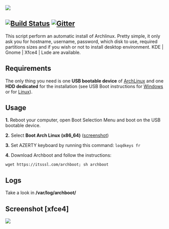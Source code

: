 ![](https://raw.githubusercontent.com/grm34/archboot/master/img/archboot.png)

## [![Build Status](https://travis-ci.org/grm34/archboot.svg?branch=master)](https://travis-ci.org/grm34/archboot) [![Gitter](https://badges.gitter.im/grm34/archboot.svg)](https://gitter.im/grm34/archboot?utm_source=badge&utm_medium=badge&utm_campaign=pr-badge)

This script perform an automatic install of Archlinux.
Pretty simple, it only ask you for hostname, username,
password, which disk to use, required partitions sizes
and if you wish or not to install desktop environment.
KDE | Gnome | Xfce4 | Lxde are available.

## Requirements

The only thing you need is one **USB bootable device** of [ArchLinux](http://mir.archlinux.fr/iso/latest) and one **HDD dedicated** for the installation (see USB Boot instructions for [Windows](https://rufus.akeo.ie/?locale=fr_FR) or for [Linux](https://debian-facile.org/doc:install:usb-boot)).

## Usage

**1.** Reboot your computer, open Boot Selection Menu and boot on the USB bootable device.

**2.** Select **Boot Arch Linux (x86_64)** ([screenshot](https://raw.githubusercontent.com/grm34/archboot/master/img/archlinux.png))

**3.** Set AZERTY keyboard by running this command: `loqdkeys fr`

**4.** Download Archboot and follow the instructions:

`wget https://itsssl.com/archboot; sh archboot`

## Logs
Take a look in **/var/log/archboot/**

## Screenshot [xfce4]

![](https://raw.githubusercontent.com/grm34/archboot/master/img/screenshot.png)
